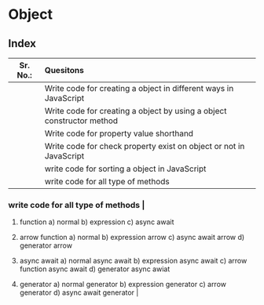 # Object

## Index

| Sr. No.: | Quesitons |
| :---: | :--- |
|   | Write code for creating a object in different ways in JavaScript |
|   | Write code for creating a object by using a object constructor method |
|   | Write code for property value shorthand |
|   | Write code for check property exist on object or not in JavaScript |
|   | write code for sorting a object in JavaScript |
|   | write code for all type of methods |

### write code for all type of methods |

1) function
   a) normal
   b) expression
   c) async await

2) arrow function
    a) normal
    b) expression arrow
    c) async await arrow
    d) generator arrow

3) async await
    a) normal async await
    b) expression async await
    c) arrow function async await
    d) generator async awiat

4) generator
    a) normal generator
    b) expression generator
    c) arrow generator
    d) async await generator |
